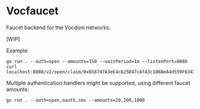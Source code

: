 # Vocfaucet

Faucet backend for the Vocdoni networks.

[WIP]

Example:

```
go run . --auth=open --amounts=150 --waitPeriod=1m --listenPort=8080
curl localhost:8080/v2/open/claim/0x658747A3eE4cb25D47cAfA3c106BeA4d559F6341
```

Multiple authentication handlers might be supported, using different faucet amounts:

```
go run . --auth=open,oauth,sms --amounts=20,200,1000
```

